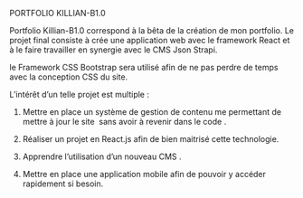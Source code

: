 PORTFOLIO KILLIAN-B1.0


Portfolio Killian-B1.0 correspond à la bêta de la création de mon portfolio. 
Le projet final consiste à crée une application web avec le framework React et  à le faire travailler en synergie avec le CMS Json Strapi.

le Framework CSS Bootstrap sera utilisé afin de ne pas perdre de temps avec la conception CSS du site. 

L’intérêt d’un telle projet est multiple : 

  1. Mettre en place un système de gestion de contenu me permettant de mettre à jour le site  sans avoir à revenir dans le code .

  2. Réaliser un projet en React.js afin de bien maitrisé cette technologie. 

  3. Apprendre l’utilisation d’un nouveau CMS .

  4. Mettre en place une application mobile afin de pouvoir y accéder rapidement si besoin.
